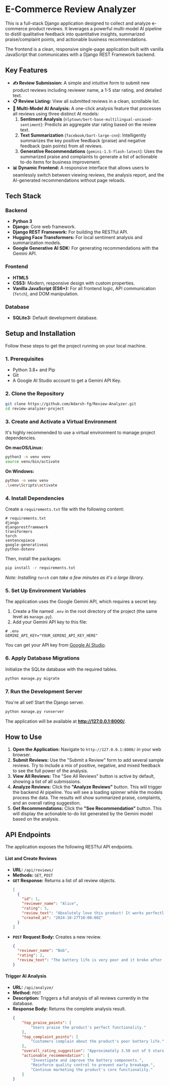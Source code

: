 # E-Commerce Review Analyzer

This is a full-stack Django application designed to collect and analyze e-commerce product reviews. It leverages a powerful multi-model AI pipeline to distill qualitative feedback into quantitative insights, summarized praise/complaint points, and actionable business recommendations.

The frontend is a clean, responsive single-page application built with vanilla JavaScript that communicates with a Django REST Framework backend.

## Key Features

-   **✍️ Review Submission:** A simple and intuitive form to submit new product reviews including reviewer name, a 1-5 star rating, and detailed text.
-   **📋 Review Listing:** View all submitted reviews in a clean, scrollable list.
-   **🧠 Multi-Model AI Analysis:** A one-click analysis feature that processes all reviews using three distinct AI models:
    1.  **Sentiment Analysis** (`nlptown/bert-base-multilingual-uncased-sentiment`): Predicts an aggregate star rating based on the review text.
    2.  **Text Summarization** (`facebook/bart-large-cnn`): Intelligently summarizes the key positive feedback (praise) and negative feedback (pain points) from all reviews.
    3.  **Generative Recommendations** (`gemini-1.5-flash-latest`): Uses the summarized praise and complaints to generate a list of actionable to-do items for business improvement.
-   **📊 Dynamic Frontend:** A responsive interface that allows users to seamlessly switch between viewing reviews, the analysis report, and the AI-generated recommendations without page reloads.

## Tech Stack

### Backend
-   **Python 3**
-   **Django:** Core web framework.
-   **Django REST Framework:** For building the RESTful API.
-   **Hugging Face Transformers:** For local sentiment analysis and summarization models.
-   **Google Generative AI SDK:** For generating recommendations with the Gemini API.

### Frontend
-   **HTML5**
-   **CSS3:** Modern, responsive design with custom properties.
-   **Vanilla JavaScript (ES6+):** For all frontend logic, API communication (`fetch`), and DOM manipulation.

### Database
-   **SQLite3:** Default development database.

## Setup and Installation

Follow these steps to get the project running on your local machine.

### 1. Prerequisites
-   Python 3.8+ and Pip
-   Git
-   A Google AI Studio account to get a Gemini API Key.

### 2. Clone the Repository
```bash
git clone https://github.com/Adarsh-fg/Review-Analyzer.git
cd review-analyzer-project
```

### 3. Create and Activate a Virtual Environment
It's highly recommended to use a virtual environment to manage project dependencies.

**On macOS/Linux:**
```bash
python3 -m venv venv
source venv/bin/activate
```

**On Windows:**
```bash
python -m venv venv
.\venv\Scripts\activate
```

### 4. Install Dependencies
Create a `requirements.txt` file with the following content:

```
# requirements.txt
django
djangorestframework
transformers
torch
sentencepiece
google-generativeai
python-dotenv
```
Then, install the packages:
```bash
pip install -r requirements.txt
```
*Note: Installing `torch` can take a few minutes as it's a large library.*

### 5. Set Up Environment Variables
The application uses the Google Gemini API, which requires a secret key.

1.  Create a file named `.env` in the root directory of the project (the same level as `manage.py`).
2.  Add your Gemini API key to this file:

```
# .env
GEMINI_API_KEY="YOUR_GEMINI_API_KEY_HERE"
```
You can get your API key from [Google AI Studio](https://makersuite.google.com/app/apikey).

### 6. Apply Database Migrations
Initialize the SQLite database with the required tables.
```bash
python manage.py migrate
```

### 7. Run the Development Server
You're all set! Start the Django server.
```bash
python manage.py runserver
```
The application will be available at **http://127.0.0.1:8000/**.

## How to Use

1.  **Open the Application:** Navigate to `http://127.0.0.1:8000/` in your web browser.
2.  **Submit Reviews:** Use the "Submit a Review" form to add several sample reviews. Try to include a mix of positive, negative, and mixed feedback to see the full power of the analysis.
3.  **View All Reviews:** The "See All Reviews" button is active by default, showing a list of all submissions.
4.  **Analyze Reviews:** Click the **"Analyze Reviews"** button. This will trigger the backend AI pipeline. You will see a loading spinner while the models process the data. The results will show summarized praise, complaints, and an overall rating suggestion.
5.  **Get Recommendations:** Click the **"See Recommendation"** button. This will display the actionable to-do list generated by the Gemini model based on the analysis.

## API Endpoints

The application exposes the following RESTful API endpoints.

#### List and Create Reviews
-   **URL:** `/api/reviews/`
-   **Methods:** `GET`, `POST`
-   **`GET` Response:** Returns a list of all review objects.
    ```json
    [
      {
        "id": 1,
        "reviewer_name": "Alice",
        "rating": 5,
        "review_text": "Absolutely love this product! It works perfectly.",
        "created_at": "2024-10-27T10:00:00Z"
      }
    ]
    ```
-   **`POST` Request Body:** Creates a new review.
    ```json
    {
      "reviewer_name": "Bob",
      "rating": 2,
      "review_text": "The battery life is very poor and it broke after a week."
    }
    ```

#### Trigger AI Analysis
-   **URL:** `/api/analyze/`
-   **Method:** `POST`
-   **Description:** Triggers a full analysis of all reviews currently in the database.
-   **Response Body:** Returns the complete analysis result.
    ```json
    {
        "top_praise_points": [
            "Users praise the product's perfect functionality."
        ],
        "top_complaint_points": [
            "Customers complain about the product's poor battery life."
        ],
        "overall_rating_suggestion": "Approximately 3.50 out of 5 stars.",
        "actionable_recommendation": [
            "Investigate and improve the battery components.",
            "Reinforce quality control to prevent early breakage.",
            "Continue marketing the product's core functionality."
        ]
    }
    ```
